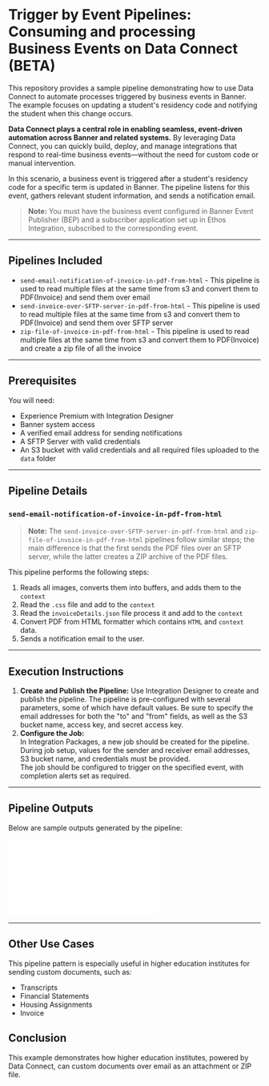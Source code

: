 # Trigger by Event Pipelines: Consuming and processing Business Events on Data Connect (BETA)

This repository provides a sample pipeline demonstrating how to use Data Connect to automate processes triggered by business events in Banner. The example focuses on updating a student's residency code and notifying the student when this change occurs.

**Data Connect plays a central role in enabling seamless, event-driven automation across Banner and related systems.** By leveraging Data Connect, you can quickly build, deploy, and manage integrations that respond to real-time business events—without the need for custom code or manual intervention.

In this scenario, a business event is triggered after a student's residency code for a specific term is updated in Banner. The pipeline listens for this event, gathers relevant student information, and sends a notification email.

> **Note:** You must have the business event configured in Banner Event Publisher (BEP) and a subscriber application set up in Ethos Integration, subscribed to the corresponding event.

---
## Pipelines Included

* `send-email-notification-of-invoice-in-pdf-from-html` - This pipeline is used to read multiple files at the same time from s3 and convert them to PDF(Invoice) and send them over email
* `send-invoice-over-SFTP-server-in-pdf-from-html` - This pipeline is used to read multiple files at the same time from s3 and convert them to PDF(Invoice) and send them over SFTP server
* `zip-file-of-invoice-in-pdf-from-html` - This pipeline is used to read multiple files at the same time from s3 and convert them to PDF(Invoice) and create a zip file of all the invoice

---

## Prerequisites

You will need:

* Experience Premium with Integration Designer
* Banner system access
* A verified email address for sending notifications
* A SFTP Server with valid credentials
* An S3 bucket with valid credentials and all required files uploaded to the `data` folder

---

## Pipeline Details 

### `send-email-notification-of-invoice-in-pdf-from-html`

> **Note:** The `send-invoice-over-SFTP-server-in-pdf-from-html` and `zip-file-of-invoice-in-pdf-from-html` pipelines follow similar steps; the main difference is that the first sends the PDF files over an SFTP server, while the latter creates a ZIP archive of the PDF files.

This pipeline performs the following steps:
1. Reads all images, converts them into buffers, and adds them to the `context`
2. Read the `.css` file and add to the `context`
3. Read the `invoiceDetails.json` file process it and add to the `context`
4. Convert PDF from HTML formatter which contains `HTML` and `context` data.
5. Sends a notification email to the user.

---

## Execution Instructions

1. **Create and Publish the Pipeline:** 
   Use Integration Designer to create and publish the pipeline. The pipeline is pre-configured with several parameters, some of which have default values. Be sure to specify the email addresses for both the "to" and "from" fields, as well as the S3 bucket name, access key, and secret access key.
2. **Configure the Job:**  
   In Integration Packages, a new job should be created for the pipeline.  
   During job setup, values for the sender and receiver email addresses, S3 bucket name, and credentials must be provided.  
   The job should be configured to trigger on the specified event, with completion alerts set as required.

 
---

## Pipeline Outputs

Below are sample outputs generated by the pipeline:

![Pipeline Output 1 - Email Sent](../docs/invoice.pdf)

---

## Other Use Cases

This pipeline pattern is especially useful in higher education institutes for sending custom documents, such as:

- Transcripts
- Financial Statements
- Housing Assignments
- Invoice


## Conclusion

This example demonstrates how higher education institutes, powered by Data Connect, can custom documents over email as an attachment or ZIP file.